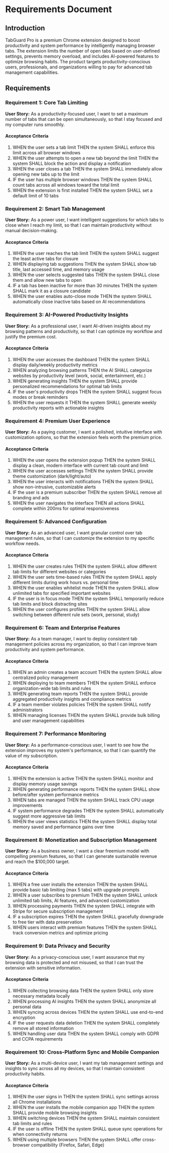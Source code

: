 # Requirements Document

## Introduction

TabGuard Pro is a premium Chrome extension designed to boost productivity and system performance by intelligently managing browser tabs. The extension limits the number of open tabs based on user-defined settings, prevents memory overload, and includes AI-powered features to optimize browsing habits. The product targets productivity-conscious users, professionals, and organizations willing to pay for advanced tab management capabilities.

## Requirements

### Requirement 1: Core Tab Limiting

**User Story:** As a productivity-focused user, I want to set a maximum number of tabs that can be open simultaneously, so that I stay focused and my computer runs smoothly.

#### Acceptance Criteria

1. WHEN the user sets a tab limit THEN the system SHALL enforce this limit across all browser windows
2. WHEN the user attempts to open a new tab beyond the limit THEN the system SHALL block the action and display a notification
3. WHEN the user closes a tab THEN the system SHALL immediately allow opening new tabs up to the limit
4. IF the user has multiple browser windows THEN the system SHALL count tabs across all windows toward the total limit
5. WHEN the extension is first installed THEN the system SHALL set a default limit of 10 tabs

### Requirement 2: Smart Tab Management

**User Story:** As a power user, I want intelligent suggestions for which tabs to close when I reach my limit, so that I can maintain productivity without manual decision-making.

#### Acceptance Criteria

1. WHEN the user reaches the tab limit THEN the system SHALL suggest the least active tabs for closure
2. WHEN displaying tab suggestions THEN the system SHALL show tab title, last accessed time, and memory usage
3. WHEN the user selects suggested tabs THEN the system SHALL close them and allow new tabs to open
4. IF a tab has been inactive for more than 30 minutes THEN the system SHALL mark it as a closure candidate
5. WHEN the user enables auto-close mode THEN the system SHALL automatically close inactive tabs based on AI recommendations

### Requirement 3: AI-Powered Productivity Insights

**User Story:** As a professional user, I want AI-driven insights about my browsing patterns and productivity, so that I can optimize my workflow and justify the premium cost.

#### Acceptance Criteria

1. WHEN the user accesses the dashboard THEN the system SHALL display daily/weekly productivity metrics
2. WHEN analyzing browsing patterns THEN the AI SHALL categorize websites by productivity level (work, social, entertainment, etc.)
3. WHEN generating insights THEN the system SHALL provide personalized recommendations for optimal tab limits
4. IF the user's productivity drops THEN the system SHALL suggest focus modes or break reminders
5. WHEN the user requests it THEN the system SHALL generate weekly productivity reports with actionable insights

### Requirement 4: Premium User Experience

**User Story:** As a paying customer, I want a polished, intuitive interface with customization options, so that the extension feels worth the premium price.

#### Acceptance Criteria

1. WHEN the user opens the extension popup THEN the system SHALL display a clean, modern interface with current tab count and limit
2. WHEN the user accesses settings THEN the system SHALL provide theme customization (dark/light/auto)
3. WHEN the user interacts with notifications THEN the system SHALL show non-intrusive, customizable alerts
4. IF the user is a premium subscriber THEN the system SHALL remove all branding and ads
5. WHEN the user navigates the interface THEN all actions SHALL complete within 200ms for optimal responsiveness

### Requirement 5: Advanced Configuration

**User Story:** As an advanced user, I want granular control over tab management rules, so that I can customize the extension to my specific workflow needs.

#### Acceptance Criteria

1. WHEN the user creates rules THEN the system SHALL allow different tab limits for different websites or categories
2. WHEN the user sets time-based rules THEN the system SHALL apply different limits during work hours vs. personal time
3. WHEN the user enables whitelist mode THEN the system SHALL allow unlimited tabs for specified important websites
4. IF the user is in focus mode THEN the system SHALL temporarily reduce tab limits and block distracting sites
5. WHEN the user configures profiles THEN the system SHALL allow switching between different rule sets (work, personal, study)

### Requirement 6: Team and Enterprise Features

**User Story:** As a team manager, I want to deploy consistent tab management policies across my organization, so that I can improve team productivity and system performance.

#### Acceptance Criteria

1. WHEN an admin creates a team account THEN the system SHALL allow centralized policy management
2. WHEN deploying to team members THEN the system SHALL enforce organization-wide tab limits and rules
3. WHEN generating team reports THEN the system SHALL provide aggregated productivity insights and compliance metrics
4. IF a team member violates policies THEN the system SHALL notify administrators
5. WHEN managing licenses THEN the system SHALL provide bulk billing and user management capabilities

### Requirement 7: Performance Monitoring

**User Story:** As a performance-conscious user, I want to see how the extension improves my system's performance, so that I can quantify the value of my subscription.

#### Acceptance Criteria

1. WHEN the extension is active THEN the system SHALL monitor and display memory usage savings
2. WHEN generating performance reports THEN the system SHALL show before/after system performance metrics
3. WHEN tabs are managed THEN the system SHALL track CPU usage improvements
4. IF system performance degrades THEN the system SHALL automatically suggest more aggressive tab limits
5. WHEN the user views statistics THEN the system SHALL display total memory saved and performance gains over time

### Requirement 8: Monetization and Subscription Management

**User Story:** As a business owner, I want a clear freemium model with compelling premium features, so that I can generate sustainable revenue and reach the $100,000 target.

#### Acceptance Criteria

1. WHEN a free user installs the extension THEN the system SHALL provide basic tab limiting (max 5 tabs) with upgrade prompts
2. WHEN a user subscribes to premium THEN the system SHALL unlock unlimited tab limits, AI features, and advanced customization
3. WHEN processing payments THEN the system SHALL integrate with Stripe for secure subscription management
4. IF a subscription expires THEN the system SHALL gracefully downgrade to free tier with data preservation
5. WHEN users interact with premium features THEN the system SHALL track conversion metrics and optimize pricing

### Requirement 9: Data Privacy and Security

**User Story:** As a privacy-conscious user, I want assurance that my browsing data is protected and not misused, so that I can trust the extension with sensitive information.

#### Acceptance Criteria

1. WHEN collecting browsing data THEN the system SHALL only store necessary metadata locally
2. WHEN processing AI insights THEN the system SHALL anonymize all personal data
3. WHEN syncing across devices THEN the system SHALL use end-to-end encryption
4. IF the user requests data deletion THEN the system SHALL completely remove all stored information
5. WHEN handling user data THEN the system SHALL comply with GDPR and CCPA requirements

### Requirement 10: Cross-Platform Sync and Mobile Companion

**User Story:** As a multi-device user, I want my tab management settings and insights to sync across all my devices, so that I maintain consistent productivity habits.

#### Acceptance Criteria

1. WHEN the user signs in THEN the system SHALL sync settings across all Chrome installations
2. WHEN the user installs the mobile companion app THEN the system SHALL provide mobile browsing insights
3. WHEN switching devices THEN the system SHALL maintain consistent tab limits and rules
4. IF the user is offline THEN the system SHALL queue sync operations for when connectivity returns
5. WHEN using multiple browsers THEN the system SHALL offer cross-browser compatibility (Firefox, Safari, Edge)